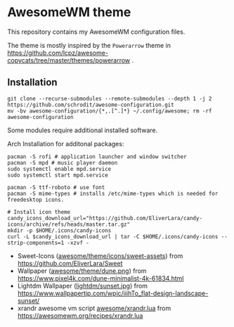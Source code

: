 # AwesomeWM theme

This repository contains my AwesomeWM configuration files.

The theme is mostly inspired by the `Powerarrow` theme in https://github.com/lcpz/awesome-copycats/tree/master/themes/powerarrow .


## Installation

```
git clone --recurse-submodules --remote-submodules --depth 1 -j 2 https://github.com/schrodit/awesome-configuration.git
mv -bv awesome-configuration/{*,.[^.]*} ~/.config/awesome; rm -rf awesome-configuration
```

Some modules require additional installed software.

Arch Installation for additonal packages:
```
pacman -S rofi # application launcher and window switcher
pacman -S mpd # music player daemon
sudo systemctl enable mpd.service
sudo systemctl start mpd.service

pacman -S ttf-roboto # use font
pacman -S mime-types # installs /etc/mime-types which is needed for freedesktop icons.

# Install icon theme
candy_icons_download_url="https://github.com/EliverLara/candy-icons/archive/refs/heads/master.tar.gz"
mkdir -p $HOME/.icons/candy-icons
curl -L $candy_icons_download_url | tar -C $HOME/.icons/candy-icons --strip-components=1 -xzvf -
```


- Sweet-Icons ([awesome/theme/icons/sweet-assets](./awesome/theme/icons/sweet-asset)) from https://github.com/EliverLara/Sweet 
- Wallpaper ([awesome/theme/dune.png](./awesome/theme/dune.png)) from https://www.pixel4k.com/dune-minimalist-4k-61834.html
- Lightdm Wallpaper ([lightdm/sunset.jpg](./lightdm/sunset.jpg)) from https://www.wallpapertip.com/wpic/iiihTo_flat-design-landscape-sunset/
- xrandr awesome vm script [awesome/xrandr.lua](./awesome/xrandr.lua) from https://awesomewm.org/recipes/xrandr.lua
